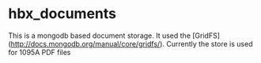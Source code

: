 # hbx_documents
This is a mongodb based document storage. It used the [GridFS] (http://docs.mongodb.org/manual/core/gridfs/). 
Currently the store is used for 1095A PDF files
